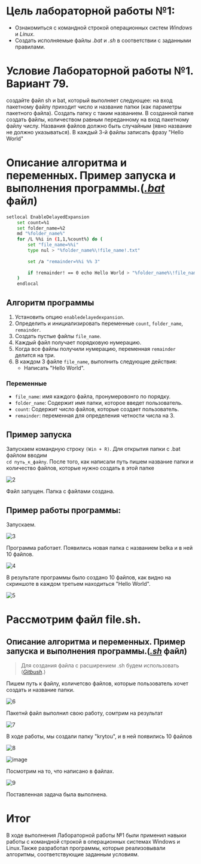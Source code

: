 # Цель лабораторной работы №1:

- Ознакомиться с командной строкой операционных систем _Windows_ и _Linux_.
- Создать исполняемые файлы _.bat_ и _.sh_ в соответствии с заданными правилами.

# Условие Лабораторной работы №1. Вариант 79.

создайте файл sh и bat, который выполняет следующее: на вход пакетному файлу приходит число и название папки (как параметры пакетного файла). Создать папку с таким названием. В созданной папке создать файлы, количеством равным переданному на вход пакетному файлу числу. Названия файлов должно быть случайным (явно название не должно указываться). В каждый 3-й файлы записать фразу "Hello World"

# Описание алгоритма и переменных. Пример запуска и выполнения программы.([_.bat_]() файл)

``` bash 
setlocal EnableDelayedExpansion 
	set count=%1
	set folder_name=%2
	md "%folder_name%"  
	for /L %%i in (1,1,%count%) do (
		set "file_name=%%i"
		type nul > "%folder_name%\!file_name!.txt" 
		
		set /a "remainder=%%i %% 3" 
		
		if !remainder! == 0 echo Hello World > "%folder_name%\!file_name!.txt" 
	)
	endlocal
```
## Алгоритм программы

1. Установить опцию `enabledelayedexpansion`.
2. Определить и инициализировать переменные  `count`, `folder_name`, `remainder`.
3. Создать пустые файлы  `file_name`.
4. Каждый файл получает порядковую нумерацию.
6. Когда все файлы получили нумерацию, переменная `remainder` делится на три.
7. В каждом 3 файле `file_name`, выполнить следующие действия:
   - Написать "Hello World".
  

### Переменные

- `file_name`: имя каждого файла, пронумеровонго по порядку.
- `folder_name`: Содержит имя папки, которое введет пользователь.
- `count`: Содержит число файлов, которые создает пользователь.
- `remainder`: переменная для определения четности числа на 3.


## Пример запуска

Запускаем командную строку `(Win + R)`. Для открытия папки с .bat файлом вводим  
`cd путь_к_файлу`. После того, как написали путь пишем название папки и количество файлов, которые нужно создать в этой папке

![2](https://github.com/iis-32170x/RPIIS/assets/149573033/99579f94-21b9-44ab-a557-675ebcf6271a)


Файл запущен. Папка с файлами создана.

## Пример работы программы:


Запускаем.

![3](https://github.com/iis-32170x/RPIIS/assets/149573033/bf0196d1-3360-45ec-8615-19cb1b372dd0)


Программа работает. Появились новая папка с названием belka и в ней 10 файлов.

![4](https://github.com/iis-32170x/RPIIS/assets/149573033/5525a47a-017e-4b34-997e-07971adf1d66)


В результате программы было создано 10 файлов, как видно на скриншоте в каждом третьем находиться "Hello World".


![5](https://github.com/iis-32170x/RPIIS/assets/149573033/2b7d60d1-4b37-45e7-99c8-c094c48d31ac)


# Рассмотрим файл file.sh.

## Описание алгоритма и переменных. Пример запуска и выполнения программы.([_.sh_]() файл)

> Для создания файла с расширением .sh будем использовать ([_Gitbush_](https://git-scm.com/downloads).)

Пишем путь к файлу, количетсво файлов, которые пользователь хочет создать и название папки.


![6](https://github.com/iis-32170x/RPIIS/assets/149573033/9d5f0360-842a-491c-8b11-b0d6f6964cca)


Пакетнй файл выполнил свою работу, сомтрим на результат


![7](https://github.com/iis-32170x/RPIIS/assets/149573033/a345f5a0-618d-4e7e-a4a8-67ddfd00b5f8)


В ходе работы, мы создали папку "krytou", и в ней появились 10 файлов


![8](https://github.com/iis-32170x/RPIIS/assets/149573033/b73e41f7-bb1c-43e4-861f-7c30db6b0478)



![image](https://github.com/iis-32170x/RPIIS/assets/149573033/3d25eaef-882b-4b3b-bed2-8760073eae33)


Посмотрим на то, что написано в файлах.


![9](https://github.com/iis-32170x/RPIIS/assets/149573033/177b0339-90fd-4f02-ab53-eed573e4aaa9)


Поставленная задача была выполнена.

# Итог

В ходе выполнения Лабораторной работы №1 были применил навыки работы с командной строкой в операционных системах Windows и Linux.Также разработал программы, которые реализовывали алгоритмы, соответствующие заданным условиям.
